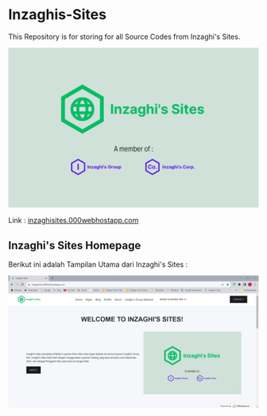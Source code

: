 # Inzaghis-Sites
This Repository is for storing for all Source Codes from Inzaghi's Sites.

![Inzaghi's Sites](/public_html/images/inzaghis-sites-by-inzaghis-group-corp.png)

Link : [inzaghisites.000webhostapp.com](https://inzaghisites.000webhostapp.com)

## Inzaghi's Sites Homepage
Berikut ini adalah Tampilan Utama dari Inzaghi's Sites :

![Inzaghi's Sites Homepage](/public_html/images/inzaghis-sites-homepage.jpg)
